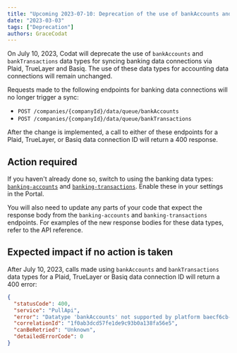 ```yaml
---
title: "Upcoming 2023-07-10: Deprecation of the use of bankAccounts and bankTransactions data types for banking data connections"
date: "2023-03-03"
tags: ["Deprecation"]
authors: GraceCodat
---
```


On July 10, 2023, Codat will deprecate the use of `bankAccounts` and `bankTransactions` data types for syncing banking data connections via Plaid, TrueLayer and Basiq. The use of these data types for accounting data connections will remain unchanged.

<!--truncate-->

Requests made to the following endpoints for banking data connections will no longer trigger a sync:

- `POST /companies/{companyId}/data/queue/bankAccounts`
- `POST /companies/{companyId}/data/queue/bankTransactions`

After the change is implemented, a call to either of these endpoints for a Plaid, TrueLayer, or Basiq data connection ID will return a 400 response. 

## Action required​

If you haven't already done so, switch to using the banking data types: [`banking-accounts`](https://docs.codat.io/banking-api#/schemas/Account) and [`banking-transactions`](https://docs.codat.io/banking-api#/schemas/Transaction). Enable these in your settings in the Portal.

You will also need to update any parts of your code that expect the response body from the `banking-accounts` and `banking-transactions` endpoints. 
For examples of the new response bodies for these data types, refer to the API reference.

## Expected impact if no action is taken​

After July 10, 2023, calls made using `bankAccounts` and `bankTransactions` data types for a Plaid, TrueLayer or Basiq data connection ID will return a 400 error:

```json
{
  "statusCode": 400,
  "service": "PullApi",
  "error": "Datatype 'bankAccounts' not supported by platform baecf6cb-402c-4611-ae02-b0b5f7e3384f",
  "correlationId": "1f0ab3dcd57fe1de9c93b0a138fa56e5",
  "canBeRetried": "Unknown",
  "detailedErrorCode": 0
}
```
